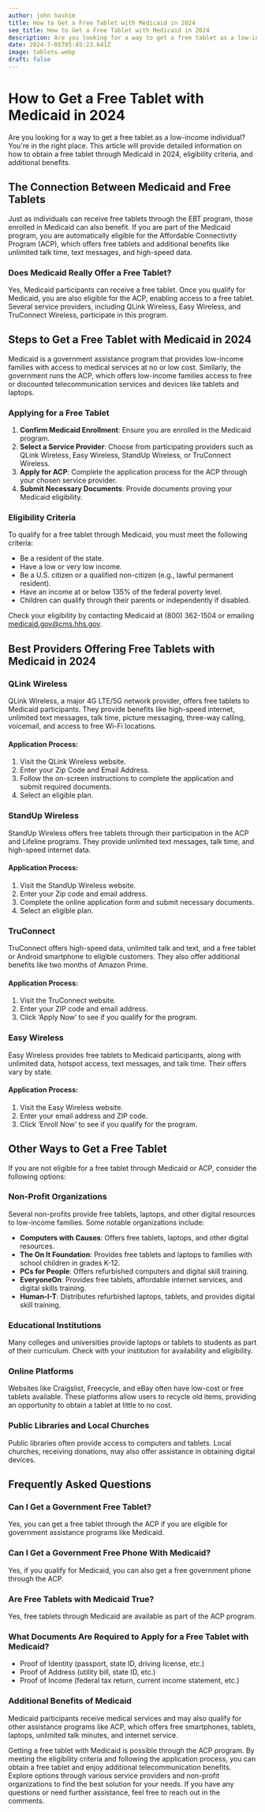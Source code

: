 ```yaml
---
author: john hashim
title: How to Get a Free Tablet with Medicaid in 2024
seo_title: How to Get a Free Tablet with Medicaid in 2024
description: Are you looking for a way to get a free tablet as a low-income individual? You're in the right place. This article will provide detailed information on how to obtain a free tablet through Medicaid in 2024, eligibility criteria, and additional benefits. 
date: 2024-7-05T05:45:23.641Z
image: tablets.webp
draft: false
---
```

# How to Get a Free Tablet with Medicaid in 2024

Are you looking for a way to get a free tablet as a low-income individual? You're in the right place. This article will provide detailed information on how to obtain a free tablet through Medicaid in 2024, eligibility criteria, and additional benefits. 

## The Connection Between Medicaid and Free Tablets

Just as individuals can receive free tablets through the EBT program, those enrolled in Medicaid can also benefit. If you are part of the Medicaid program, you are automatically eligible for the Affordable Connectivity Program (ACP), which offers free tablets and additional benefits like unlimited talk time, text messages, and high-speed data.

### Does Medicaid Really Offer a Free Tablet?

Yes, Medicaid participants can receive a free tablet. Once you qualify for Medicaid, you are also eligible for the ACP, enabling access to a free tablet. Several service providers, including QLink Wireless, Easy Wireless, and TruConnect Wireless, participate in this program.

## Steps to Get a Free Tablet with Medicaid in 2024

Medicaid is a government assistance program that provides low-income families with access to medical services at no or low cost. Similarly, the government runs the ACP, which offers low-income families access to free or discounted telecommunication services and devices like tablets and laptops.

### Applying for a Free Tablet

1. **Confirm Medicaid Enrollment**: Ensure you are enrolled in the Medicaid program.
2. **Select a Service Provider**: Choose from participating providers such as QLink Wireless, Easy Wireless, StandUp Wireless, or TruConnect Wireless.
3. **Apply for ACP**: Complete the application process for the ACP through your chosen service provider.
4. **Submit Necessary Documents**: Provide documents proving your Medicaid eligibility.

### Eligibility Criteria

To qualify for a free tablet through Medicaid, you must meet the following criteria:
- Be a resident of the state.
- Have a low or very low income.
- Be a U.S. citizen or a qualified non-citizen (e.g., lawful permanent resident).
- Have an income at or below 135% of the federal poverty level.
- Children can qualify through their parents or independently if disabled.

Check your eligibility by contacting Medicaid at (800) 362-1504 or emailing medicaid.gov@cms.hhs.gov.

## Best Providers Offering Free Tablets with Medicaid in 2024

### QLink Wireless
QLink Wireless, a major 4G LTE/5G network provider, offers free tablets to Medicaid participants. They provide benefits like high-speed internet, unlimited text messages, talk time, picture messaging, three-way calling, voicemail, and access to free Wi-Fi locations.

#### Application Process:
1. Visit the QLink Wireless website.
2. Enter your Zip Code and Email Address.
3. Follow the on-screen instructions to complete the application and submit required documents.
4. Select an eligible plan.

### StandUp Wireless
StandUp Wireless offers free tablets through their participation in the ACP and Lifeline programs. They provide unlimited text messages, talk time, and high-speed internet data.

#### Application Process:
1. Visit the StandUp Wireless website.
2. Enter your Zip code and email address.
3. Complete the online application form and submit necessary documents.
4. Select an eligible plan.

### TruConnect
TruConnect offers high-speed data, unlimited talk and text, and a free tablet or Android smartphone to eligible customers. They also offer additional benefits like two months of Amazon Prime.

#### Application Process:
1. Visit the TruConnect website.
2. Enter your ZIP code and email address.
3. Click ‘Apply Now’ to see if you qualify for the program.

### Easy Wireless
Easy Wireless provides free tablets to Medicaid participants, along with unlimited data, hotspot access, text messages, and talk time. Their offers vary by state.

#### Application Process:
1. Visit the Easy Wireless website.
2. Enter your email address and ZIP code.
3. Click ‘Enroll Now’ to see if you qualify for the program.

## Other Ways to Get a Free Tablet

If you are not eligible for a free tablet through Medicaid or ACP, consider the following options:

### Non-Profit Organizations
Several non-profits provide free tablets, laptops, and other digital resources to low-income families. Some notable organizations include:
- **Computers with Causes**: Offers free tablets, laptops, and other digital resources.
- **The On It Foundation**: Provides free tablets and laptops to families with school children in grades K-12.
- **PCs for People**: Offers refurbished computers and digital skill training.
- **EveryoneOn**: Provides free tablets, affordable internet services, and digital skills training.
- **Human-I-T**: Distributes refurbished laptops, tablets, and provides digital skill training.

### Educational Institutions
Many colleges and universities provide laptops or tablets to students as part of their curriculum. Check with your institution for availability and eligibility.

### Online Platforms
Websites like Craigslist, Freecycle, and eBay often have low-cost or free tablets available. These platforms allow users to recycle old items, providing an opportunity to obtain a tablet at little to no cost.

### Public Libraries and Local Churches
Public libraries often provide access to computers and tablets. Local churches, receiving donations, may also offer assistance in obtaining digital devices.

## Frequently Asked Questions

### Can I Get a Government Free Tablet?
Yes, you can get a free tablet through the ACP if you are eligible for government assistance programs like Medicaid.

### Can I Get a Government Free Phone With Medicaid?
Yes, if you qualify for Medicaid, you can also get a free government phone through the ACP.

### Are Free Tablets with Medicaid True?
Yes, free tablets through Medicaid are available as part of the ACP program.

### What Documents Are Required to Apply for a Free Tablet with Medicaid?
- Proof of Identity (passport, state ID, driving license, etc.)
- Proof of Address (utility bill, state ID, etc.)
- Proof of Income (federal tax return, current income statement, etc.)

### Additional Benefits of Medicaid
Medicaid participants receive medical services and may also qualify for other assistance programs like ACP, which offers free smartphones, tablets, laptops, unlimited talk minutes, and internet service.

Getting a free tablet with Medicaid is possible through the ACP program. By meeting the eligibility criteria and following the application process, you can obtain a free tablet and enjoy additional telecommunication benefits. Explore options through various service providers and non-profit organizations to find the best solution for your needs. If you have any questions or need further assistance, feel free to reach out in the comments.